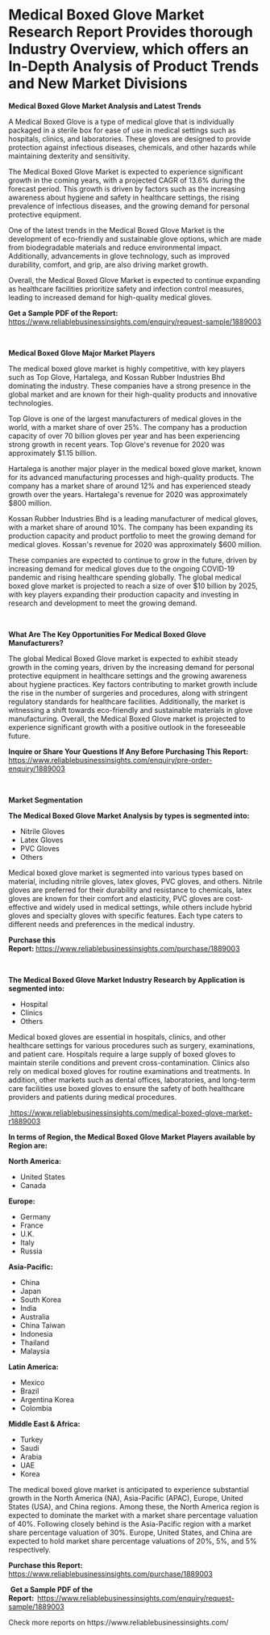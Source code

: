 <p><h1>Medical Boxed Glove Market Research Report Provides thorough Industry Overview, which offers an In-Depth Analysis of Product Trends and New Market Divisions</h1></p><p><strong>Medical Boxed Glove Market Analysis and Latest Trends</strong></p>
<p><p>A Medical Boxed Glove is a type of medical glove that is individually packaged in a sterile box for ease of use in medical settings such as hospitals, clinics, and laboratories. These gloves are designed to provide protection against infectious diseases, chemicals, and other hazards while maintaining dexterity and sensitivity.</p><p>The Medical Boxed Glove Market is expected to experience significant growth in the coming years, with a projected CAGR of 13.6% during the forecast period. This growth is driven by factors such as the increasing awareness about hygiene and safety in healthcare settings, the rising prevalence of infectious diseases, and the growing demand for personal protective equipment.</p><p>One of the latest trends in the Medical Boxed Glove Market is the development of eco-friendly and sustainable glove options, which are made from biodegradable materials and reduce environmental impact. Additionally, advancements in glove technology, such as improved durability, comfort, and grip, are also driving market growth.</p><p>Overall, the Medical Boxed Glove Market is expected to continue expanding as healthcare facilities prioritize safety and infection control measures, leading to increased demand for high-quality medical gloves.</p></p>
<p><strong>Get a Sample PDF of the Report:&nbsp;</strong> <a href="https://www.reliablebusinessinsights.com/enquiry/request-sample/1889003">https://www.reliablebusinessinsights.com/enquiry/request-sample/1889003</a></p>
<p>&nbsp;</p>
<p><strong>Medical Boxed Glove Major Market Players</strong></p>
<p><p>The medical boxed glove market is highly competitive, with key players such as Top Glove, Hartalega, and Kossan Rubber Industries Bhd dominating the industry. These companies have a strong presence in the global market and are known for their high-quality products and innovative technologies.</p><p>Top Glove is one of the largest manufacturers of medical gloves in the world, with a market share of over 25%. The company has a production capacity of over 70 billion gloves per year and has been experiencing strong growth in recent years. Top Glove's revenue for 2020 was approximately $1.15 billion.</p><p>Hartalega is another major player in the medical boxed glove market, known for its advanced manufacturing processes and high-quality products. The company has a market share of around 12% and has experienced steady growth over the years. Hartalega's revenue for 2020 was approximately $800 million.</p><p>Kossan Rubber Industries Bhd is a leading manufacturer of medical gloves, with a market share of around 10%. The company has been expanding its production capacity and product portfolio to meet the growing demand for medical gloves. Kossan's revenue for 2020 was approximately $600 million.</p><p>These companies are expected to continue to grow in the future, driven by increasing demand for medical gloves due to the ongoing COVID-19 pandemic and rising healthcare spending globally. The global medical boxed glove market is projected to reach a size of over $10 billion by 2025, with key players expanding their production capacity and investing in research and development to meet the growing demand.</p></p>
<p>&nbsp;</p>
<p><strong>What Are The Key Opportunities For Medical Boxed Glove Manufacturers?</strong></p>
<p><p>The global Medical Boxed Glove market is expected to exhibit steady growth in the coming years, driven by the increasing demand for personal protective equipment in healthcare settings and the growing awareness about hygiene practices. Key factors contributing to market growth include the rise in the number of surgeries and procedures, along with stringent regulatory standards for healthcare facilities. Additionally, the market is witnessing a shift towards eco-friendly and sustainable materials in glove manufacturing. Overall, the Medical Boxed Glove market is projected to experience significant growth with a positive outlook in the foreseeable future.</p></p>
<p><strong>Inquire or Share Your Questions If Any Before Purchasing This Report:</strong> <a href="https://www.reliablebusinessinsights.com/enquiry/pre-order-enquiry/1889003">https://www.reliablebusinessinsights.com/enquiry/pre-order-enquiry/1889003</a></p>
<p>&nbsp;</p>
<p><strong>Market Segmentation</strong></p>
<p><strong>The Medical Boxed Glove Market Analysis by types is segmented into:</strong></p>
<p><ul><li>Nitrile Gloves</li><li>Latex Gloves</li><li>PVC Gloves</li><li>Others</li></ul></p>
<p><p>Medical boxed glove market is segmented into various types based on material, including nitrile gloves, latex gloves, PVC gloves, and others. Nitrile gloves are preferred for their durability and resistance to chemicals, latex gloves are known for their comfort and elasticity, PVC gloves are cost-effective and widely used in medical settings, while others include hybrid gloves and specialty gloves with specific features. Each type caters to different needs and preferences in the medical industry.</p></p>
<p><strong>Purchase this Report:&nbsp;</strong><a href="https://www.reliablebusinessinsights.com/purchase/1889003">https://www.reliablebusinessinsights.com/purchase/1889003</a></p>
<p>&nbsp;</p>
<p><strong>The Medical Boxed Glove Market Industry Research by Application is segmented into:</strong></p>
<p><ul><li>Hospital</li><li>Clinics</li><li>Others</li></ul></p>
<p><p>Medical boxed gloves are essential in hospitals, clinics, and other healthcare settings for various procedures such as surgery, examinations, and patient care. Hospitals require a large supply of boxed gloves to maintain sterile conditions and prevent cross-contamination. Clinics also rely on medical boxed gloves for routine examinations and treatments. In addition, other markets such as dental offices, laboratories, and long-term care facilities use boxed gloves to ensure the safety of both healthcare providers and patients during medical procedures.</p></p>
<p><a href="https://www.reliablebusinessinsights.com/medical-boxed-glove-market-r1889003">&nbsp;https://www.reliablebusinessinsights.com/medical-boxed-glove-market-r1889003</a></p>
<p><strong>In terms of Region, the Medical Boxed Glove Market Players available by Region are:</strong></p>
<p>
    <p> <strong> North America: </strong>
        <ul>
            <li>United States</li>
            <li>Canada</li>
        </ul>
        </p> 
    <p> <strong> Europe: </strong>
        <ul>
            <li>Germany</li>
            <li>France</li>
            <li>U.K.</li>
            <li>Italy</li>
            <li>Russia</li>
        </ul>
        </p> 
    <p> <strong> Asia-Pacific: </strong>
        <ul>
            <li>China</li>
            <li>Japan</li>
            <li>South Korea</li>
            <li>India</li>
            <li>Australia</li>
            <li>China Taiwan</li>
            <li>Indonesia</li>
            <li>Thailand</li>
            <li>Malaysia</li>
        </ul>
        </p> 
    <p> <strong> Latin America: </strong>
        <ul>
            <li>Mexico</li>
            <li>Brazil</li>
            <li>Argentina Korea</li>
            <li>Colombia</li>
        </ul>
        </p> 
    <p> <strong> Middle East & Africa: </strong>
        <ul>
            <li>Turkey</li>
            <li>Saudi</li>
            <li>Arabia</li>
            <li>UAE</li>
            <li>Korea</li>
        </ul>
    </p>
    </p>
<p><p>The medical boxed glove market is anticipated to experience substantial growth in the North America (NA), Asia-Pacific (APAC), Europe, United States (USA), and China regions. Among these, the North America region is expected to dominate the market with a market share percentage valuation of 40%. Following closely behind is the Asia-Pacific region with a market share percentage valuation of 30%. Europe, United States, and China are expected to hold market share percentage valuations of 20%, 5%, and 5% respectively.</p></p>
<p><strong>Purchase this Report: </strong><a href="https://www.reliablebusinessinsights.com/purchase/1889003">https://www.reliablebusinessinsights.com/purchase/1889003</a></p>
<p>&nbsp;<strong>Get a Sample PDF of the Report:&nbsp;&nbsp;</strong><a href="https://www.reliablebusinessinsights.com/enquiry/request-sample/1889003">https://www.reliablebusinessinsights.com/enquiry/request-sample/1889003</a></p>
<p><strong></strong></p>
<p>Check more reports on https://www.reliablebusinessinsights.com/</p>